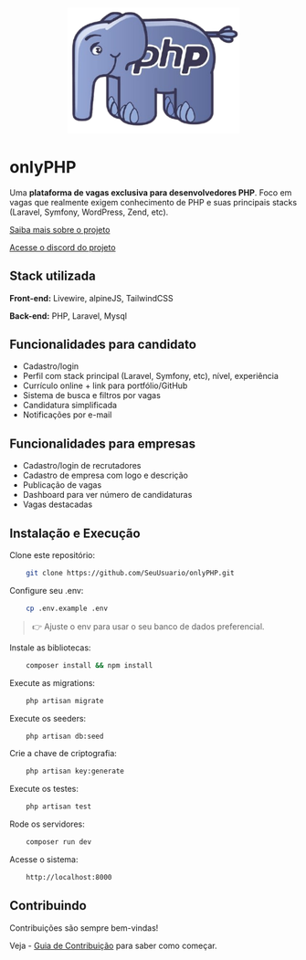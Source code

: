 <p align="center"><a href="https://laravel.com" target="_blank"><img src="/public/images/logo/php.png" width="300" alt="Laravel Logo"></a></p>

# onlyPHP

Uma **plataforma de vagas exclusiva para desenvolvedores PHP**. Foco em vagas que realmente exigem conhecimento de PHP e suas principais stacks (Laravel, Symfony, WordPress, Zend, etc).

[Saiba mais sobre o projeto](https://www.linkedin.com/posts/lucio-azevedo_php-laravel-project-activity-7351569054828036097-3hx4?utm_source=share&utm_medium=member_desktop&rcm=ACoAAFbTjrQB3b6Yq39yznOrI7H_4kKeUbbFTNE)

[Acesse o discord do projeto](https://discord.gg/a9VSs7jA)

## Stack utilizada

**Front-end:** Livewire, alpineJS, TailwindCSS

**Back-end:** PHP, Laravel, Mysql


## Funcionalidades para candidato

- Cadastro/login
- Perfil com stack principal (Laravel, Symfony, etc), nível, experiência
- Currículo online + link para portfólio/GitHub
- Sistema de busca e filtros por vagas
- Candidatura simplificada
- Notificações por e-mail

## Funcionalidades para empresas
- Cadastro/login de recrutadores
- Cadastro de empresa com logo e descrição
- Publicação de vagas
- Dashboard para ver número de candidaturas
- Vagas destacadas

## Instalação e Execução

Clone este repositório:

```bash
    git clone https://github.com/SeuUsuario/onlyPHP.git
```

Configure seu .env:

```bash
    cp .env.example .env
```

> 👉 Ajuste o env para usar o seu banco de dados preferencial.

Instale as bibliotecas:

```bash
    composer install && npm install
```

Execute as migrations:

```bash
    php artisan migrate
```

Execute os seeders:

```bash
    php artisan db:seed
```

Crie a chave de criptografia:

```bash
    php artisan key:generate
```

Execute os testes:

```bash
    php artisan test
```

Rode os servidores:

```bash
    composer run dev
```

Acesse o sistema:

```bash
    http://localhost:8000
```
## Contribuindo

Contribuições são sempre bem-vindas!

Veja - [Guia de Contribuição](./CONTRIBUINDO.md) para saber como começar.



